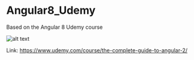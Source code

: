 # Angular8_Udemy
Based on the Angular 8 Udemy course

![alt text](https://s3.amazonaws.com/coursetro/posts/174-full.png)


Link: https://www.udemy.com/course/the-complete-guide-to-angular-2/

